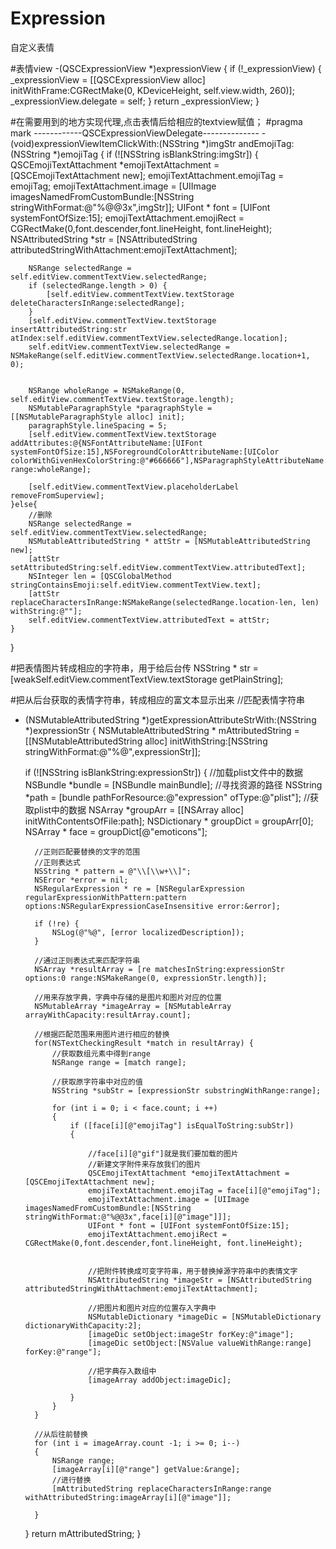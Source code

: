 # Expression
自定义表情


#表情view
-(QSCExpressionView *)expressionView
{
    if (!_expressionView) {
        _expressionView = [[QSCExpressionView alloc] initWithFrame:CGRectMake(0, KDeviceHeight, self.view.width, 260)];
        _expressionView.delegate = self;
    }
    return _expressionView;
}



#在需要用到的地方实现代理,点击表情后给相应的textview赋值；
#pragma mark ------------QSCExpressionViewDelegate--------------
-(void)expressionViewItemClickWith:(NSString *)imgStr andEmojiTag:(NSString *)emojiTag
{
    if (![NSString isBlankString:imgStr]) {
        QSCEmojiTextAttachment *emojiTextAttachment = [QSCEmojiTextAttachment new];
        emojiTextAttachment.emojiTag = emojiTag;
        emojiTextAttachment.image = [UIImage imagesNamedFromCustomBundle:[NSString stringWithFormat:@"%@@3x",imgStr]];
        UIFont * font = [UIFont systemFontOfSize:15];
        emojiTextAttachment.emojiRect = CGRectMake(0,font.descender,font.lineHeight, font.lineHeight);
        NSAttributedString *str = [NSAttributedString attributedStringWithAttachment:emojiTextAttachment];
        
        NSRange selectedRange = self.editView.commentTextView.selectedRange;
        if (selectedRange.length > 0) {
            [self.editView.commentTextView.textStorage deleteCharactersInRange:selectedRange];
        }
        [self.editView.commentTextView.textStorage insertAttributedString:str atIndex:self.editView.commentTextView.selectedRange.location];
        self.editView.commentTextView.selectedRange = NSMakeRange(self.editView.commentTextView.selectedRange.location+1, 0);
        
        
        NSRange wholeRange = NSMakeRange(0, self.editView.commentTextView.textStorage.length);
        NSMutableParagraphStyle *paragraphStyle = [[NSMutableParagraphStyle alloc] init];
        paragraphStyle.lineSpacing = 5;
        [self.editView.commentTextView.textStorage addAttributes:@{NSFontAttributeName:[UIFont systemFontOfSize:15],NSForegroundColorAttributeName:[UIColor colorWithGivenHexColorString:@"#666666"],NSParagraphStyleAttributeName:paragraphStyle} range:wholeRange];
        
        [self.editView.commentTextView.placeholderLabel removeFromSuperview];
    }else{
        //删除
        NSRange selectedRange = self.editView.commentTextView.selectedRange;
        NSMutableAttributedString * attStr = [NSMutableAttributedString new];
        [attStr setAttributedString:self.editView.commentTextView.attributedText];
        NSInteger len = [QSCGlobalMethod stringContainsEmoji:self.editView.commentTextView.text];
        [attStr replaceCharactersInRange:NSMakeRange(selectedRange.location-len, len) withString:@""];
        self.editView.commentTextView.attributedText = attStr;
    }
}



#把表情图片转成相应的字符串，用于给后台传
NSString * str = [weakSelf.editView.commentTextView.textStorage getPlainString];


#把从后台获取的表情字符串，转成相应的富文本显示出来
//匹配表情字符串
+ (NSMutableAttributedString *)getExpressionAttributeStrWith:(NSString *)expressionStr
{
    NSMutableAttributedString * mAttributedString = [[NSMutableAttributedString alloc] initWithString:[NSString stringWithFormat:@"%@",expressionStr]];
    
    if (![NSString isBlankString:expressionStr]) {
        //加载plist文件中的数据
        NSBundle *bundle = [NSBundle mainBundle];
        //寻找资源的路径
        NSString *path = [bundle pathForResource:@"expression" ofType:@"plist"];
        //获取plist中的数据
        NSArray *groupArr = [[NSArray alloc] initWithContentsOfFile:path];
        NSDictionary * groupDict = groupArr[0];
        NSArray * face = groupDict[@"emoticons"];

        //正则匹配要替换的文字的范围
        //正则表达式
        NSString * pattern = @"\\[\\w+\\]";
        NSError *error = nil;
        NSRegularExpression * re = [NSRegularExpression regularExpressionWithPattern:pattern options:NSRegularExpressionCaseInsensitive error:&error];
        
        if (!re) {
            NSLog(@"%@", [error localizedDescription]);
        }
        
        //通过正则表达式来匹配字符串
        NSArray *resultArray = [re matchesInString:expressionStr options:0 range:NSMakeRange(0, expressionStr.length)];
        
        //用来存放字典，字典中存储的是图片和图片对应的位置
        NSMutableArray *imageArray = [NSMutableArray arrayWithCapacity:resultArray.count];
        
        //根据匹配范围来用图片进行相应的替换
        for(NSTextCheckingResult *match in resultArray) {
            //获取数组元素中得到range
            NSRange range = [match range];
            
            //获取原字符串中对应的值
            NSString *subStr = [expressionStr substringWithRange:range];
            
            for (int i = 0; i < face.count; i ++)
            {
                if ([face[i][@"emojiTag"] isEqualToString:subStr])
                {
                    
                    //face[i][@"gif"]就是我们要加载的图片
                    //新建文字附件来存放我们的图片
                    QSCEmojiTextAttachment *emojiTextAttachment = [QSCEmojiTextAttachment new];
                    emojiTextAttachment.emojiTag = face[i][@"emojiTag"];
                    emojiTextAttachment.image = [UIImage imagesNamedFromCustomBundle:[NSString stringWithFormat:@"%@@3x",face[i][@"image"]]];
                    UIFont * font = [UIFont systemFontOfSize:15];
                    emojiTextAttachment.emojiRect = CGRectMake(0,font.descender,font.lineHeight, font.lineHeight);
                    
                    
                    //把附件转换成可变字符串，用于替换掉源字符串中的表情文字
                    NSAttributedString *imageStr = [NSAttributedString attributedStringWithAttachment:emojiTextAttachment];
                    
                    //把图片和图片对应的位置存入字典中
                    NSMutableDictionary *imageDic = [NSMutableDictionary dictionaryWithCapacity:2];
                    [imageDic setObject:imageStr forKey:@"image"];
                    [imageDic setObject:[NSValue valueWithRange:range] forKey:@"range"];
                    
                    //把字典存入数组中
                    [imageArray addObject:imageDic];
                    
                }
            }
        }
        
        //从后往前替换
        for (int i = imageArray.count -1; i >= 0; i--)
        {
            NSRange range;
            [imageArray[i][@"range"] getValue:&range];
            //进行替换
            [mAttributedString replaceCharactersInRange:range withAttributedString:imageArray[i][@"image"]];
            
        }
    }
    return mAttributedString;
}



